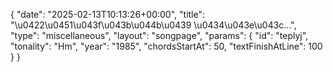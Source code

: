 {
    "date": "2025-02-13T10:13:26+00:00",
    "title": "\u0422\u0451\u043f\u043b\u044b\u0439 \u0434\u043e\u043c...",
    "type": "miscellaneous",
    "layout": "songpage",
    "params": {
        "id": "teplyj",
        "tonality": "Hm",
        "year": "1985",
        "chordsStartAt": 50,
        "textFinishAtLine": 100
    }
}